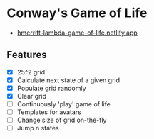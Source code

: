 # Conway's Game of Life
- [hmerritt-lambda-game-of-life.netlify.app](https://hmerritt-lambda-game-of-life.netlify.app/)


## Features

- [x] 25^2 grid
- [x] Calculate next state of a given grid
- [x] Populate grid randomly
- [x] Clear grid
- [ ] Continuously 'play' game of life
- [ ] Templates for avatars
- [ ] Change size of grid on-the-fly
- [ ] Jump n states